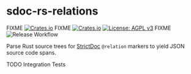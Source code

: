 # sdoc-rs-relations

FIXME [![Crates.io](https://img.shields.io/crates/v/path-munge)](https://crates.io/crates/path-munge)
FIXME [![Crates.io](https://img.shields.io/crates/d/path-munge)](https://crates.io/crates/path-munge)
      [![License: AGPL v3](https://img.shields.io/badge/License-AGPL_v3-orange.svg)](https://www.gnu.org/licenses/agpl-3.0)
FIXME ![Release Workflow](https://img.shields.io/github/actions/workflow/status/adfernandes/path-munge/release.yml)

Parse Rust source trees for [StrictDoc](https://strictdoc.readthedocs.io/) `@relation` markers to yield JSON source code spans.

TODO Integration Tests